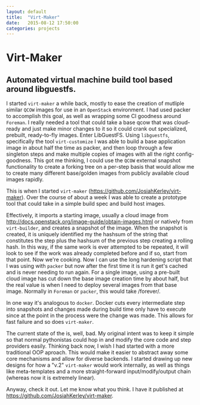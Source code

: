 ```yaml
---
layout: default
title:  "Virt-Maker"
date:   2015-08-12 17:50:00
categories: projects
---
```


Virt-Maker
==========

## Automated virtual machine build tool based around libguestfs.
<center><script type="text/javascript" src="https://asciinema.org/a/awibga8841ar83rw9v5dvms6v.js" id="asciicast-awibga8841ar83rw9v5dvms6v" async data-autoplay="true"></script></center>


I started `virt-maker` a while back, mostly to ease the creation of mutliple similar `QCOW` images for use in an `OpenStack` environment.
I had used packer to accomplish this goal, as well as wrapping some CI goodness around `Foreman`.  I really needed a tool that could take
a base qcow that was cloud-ready and just make minor changes to it so it could crank out specialized, prebuilt, ready-to-fly images.
Enter LibGuestFS.  Using `libguestfs`, specifically the tool `virt-customize` I was able to build a base application image in about
half the time as packer, and then loop through a few singleton steps and make multiple copies of images with all the right config-goodness.
This got me thinking, I could use the `QCOW` external snapshot functionality to create a forking tree on a per-step basis that would allow
me to create many different base/golden images from publicly available cloud images rapidly.

This is when I started `virt-maker` (https://github.com/JosiahKerley/virt-maker).  Over the course of about a week I was able to create a prototype
tool that could take in a simple build spec and build host images.

Effectively, it imports a starting image, usually a cloud image from http://docs.openstack.org/image-guide/obtain-images.html or natively from `virt-builder`,
and creates a snapshot of the image.  When the snapshot is created, it is uniquely identified my the hashsum of the string that constitutes the step
plus the hashsum of the previous step creating a rolling hash.  In this way, if the same work is ever attempted to be repeated, it will look to see if the work
was already completed before and if so, start from that point.  Now we're cooking.  Now I can use the long hardening script that I was using with `packer` but
now after the first time it is run it get's cached and is never needing to run again.  For a single image, using a pre-built cloud image has cut down the base
image creation time by about half, but the real value is when I need to deploy several images from that base image.  Normally in `Foreman` or `packer`, this would
take /forever/.

In one way it's analogous to `docker`.  Docker cuts every intermediate step into snapshots and changes made during build time only have to execute since at the
point in the process were the change was made. This allows for fast failure and so does `virt-maker`.

The current state of the is, well, bad.  My original intent was to keep it simple so that normal pythonistas could hop in and modify the core code and step providers
easily.  Thinking back now, I wish I had started with a more traditional OOP aproach.  This would make it easier to abstract away some core mechanisms and allow for
diverse backends.  I started drawing up new designs for how a "v.2" `virt-maker` would work internally, as well as things like meta-templates and a more straight-forward
input/modify/output chain (whereas now it is extremely linear).

Anyway, check it out.  Let me know what you think.  I have it published at https://github.com/JosiahKerley/virt-maker.